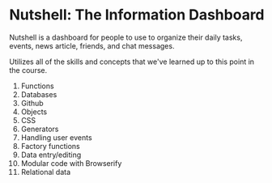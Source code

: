 # Nutshell: The Information Dashboard

Nutshell is a dashboard for people to use to organize their daily tasks, events, news article, friends, and chat messages.

Utilizes all of the skills and concepts that we've learned up to this point in the course.

1. Functions
1. Databases
1. Github
1. Objects
1. CSS
1. Generators
1. Handling user events
1. Factory functions
1. Data entry/editing
1. Modular code with Browserify
1. Relational data

